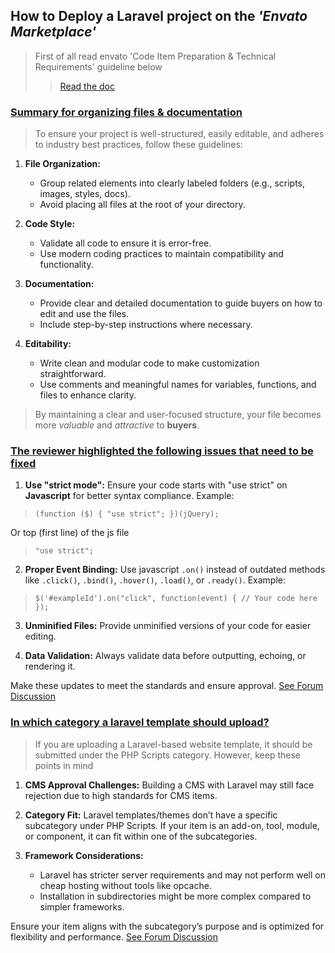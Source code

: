 ## How to Deploy a Laravel project on the *'Envato Marketplace'*

> First of all read envato 'Code Item Preparation & Technical Requirements' guideline below
>
>> [Read the doc](https://help.author.envato.com/hc/en-us/articles/360000471583-Code-Item-Preparation-Technical-Requirements)

### <ins>Summary for organizing files & documentation</ins>

>To ensure your project is well-structured, easily editable, and adheres to industry best practices, follow these guidelines:

1. **File Organization:**

    *   Group related elements into clearly labeled folders (e.g., scripts, images, styles, docs).
    *   Avoid placing all files at the root of your directory.

2.  **Code Style:**

    *  Validate all code to ensure it is error-free.
    *   Use modern coding practices to maintain compatibility and functionality.

3.  **Documentation:**

    *   Provide clear and detailed documentation to guide buyers on how to edit and use the files.
    *   Include step-by-step instructions where necessary.

4.  **Editability:**

    *   Write clean and modular code to make customization straightforward.
    *   Use comments and meaningful names for variables, functions, and files to enhance clarity.

>   By maintaining a clear and user-focused structure, your file becomes more *valuable* and *attractive* to **buyers**.


### <ins>The reviewer highlighted the following issues that need to be fixed</ins>
1.  **Use "strict mode":** Ensure your code starts with "use strict" on **Javascript** for better syntax compliance. Example:
    
><code>(function ($) {
        "use strict";
})(jQuery);</code>

Or top (first line) of the js file 
><code>"use strict";</code>

2.  **Proper Event Binding:** Use javascript `.on()` instead of outdated methods like `.click()`, `.bind()`, `.hover()`, `.load()`, or `.ready()`. Example:

><code>$('#exampleId').on("click", function(event) {
    // Your code here
});</code>

3.  **Unminified Files:** Provide unminified versions of your code for easier editing.

4.    **Data Validation:** Always validate data before outputting, echoing, or rendering it.

Make these updates to meet the standards and ensure approval. <a href="https://forums.envato.com/t/laravel-projects-requirements-for-approval/381284" target="_blank">See Forum Discussion</a>

### <ins>In which category a laravel template should upload?</ins>

>If you are uploading a Laravel-based website template, it should be submitted under the PHP Scripts category. However, keep these points in mind

1.  **CMS Approval Challenges:** Building a CMS with Laravel may still face rejection due to high standards for CMS items.

2.  **Category Fit:** Laravel templates/themes don’t have a specific subcategory under PHP Scripts. If your item is an add-on, tool, module, or component, it can fit within one of the subcategories.

3.  **Framework Considerations:**

    *   Laravel has stricter server requirements and may not perform well on cheap hosting without tools like opcache.
    *   Installation in subdirectories might be more complex compared to simpler frameworks.

Ensure your item aligns with the subcategory’s purpose and is optimized for flexibility and performance. <a href="https://forums.envato.com/t/uploading-a-laravel-website-template-which-category/411674/4" target="_blank">See Forum Discussion</a>






